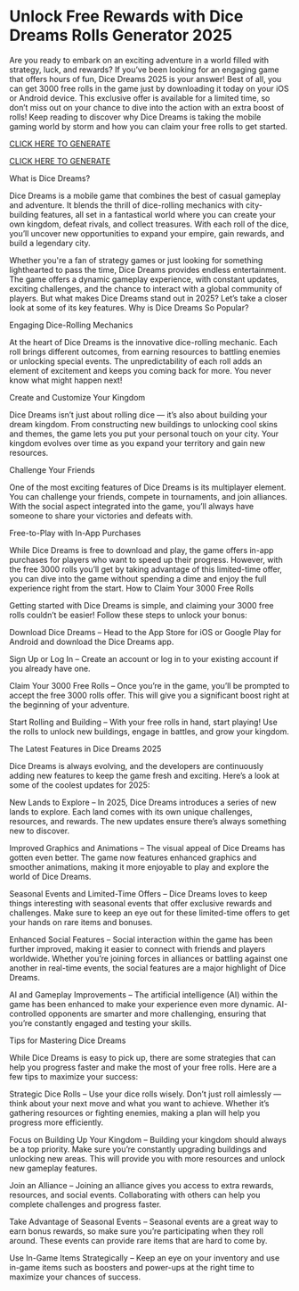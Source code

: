 # Unlock Free Rewards with Dice Dreams Rolls Generator 2025

Are you ready to embark on an exciting adventure in a world filled with strategy, luck, and rewards? If you’ve been looking for an engaging game that offers hours of fun, Dice Dreams 2025 is your answer! Best of all, you can get 3000 free rolls in the game just by downloading it today on your iOS or Android device. This exclusive offer is available for a limited time, so don’t miss out on your chance to dive into the action with an extra boost of rolls! Keep reading to discover why Dice Dreams is taking the mobile gaming world by storm and how you can claim your free rolls to get started.

[CLICK HERE TO GENERATE](https://appbitly.com/dicedreams)

[CLICK HERE TO GENERATE](https://appbitly.com/dicedreams)

What is Dice Dreams?

Dice Dreams is a mobile game that combines the best of casual gameplay and adventure. It blends the thrill of dice-rolling mechanics with city-building features, all set in a fantastical world where you can create your own kingdom, defeat rivals, and collect treasures. With each roll of the dice, you’ll uncover new opportunities to expand your empire, gain rewards, and build a legendary city.

Whether you're a fan of strategy games or just looking for something lighthearted to pass the time, Dice Dreams provides endless entertainment. The game offers a dynamic gameplay experience, with constant updates, exciting challenges, and the chance to interact with a global community of players. But what makes Dice Dreams stand out in 2025? Let’s take a closer look at some of its key features. Why is Dice Dreams So Popular?

Engaging Dice-Rolling Mechanics

At the heart of Dice Dreams is the innovative dice-rolling mechanic. Each roll brings different outcomes, from earning resources to battling enemies or unlocking special events. The unpredictability of each roll adds an element of excitement and keeps you coming back for more. You never know what might happen next!

Create and Customize Your Kingdom

Dice Dreams isn’t just about rolling dice — it’s also about building your dream kingdom. From constructing new buildings to unlocking cool skins and themes, the game lets you put your personal touch on your city. Your kingdom evolves over time as you expand your territory and gain new resources.

Challenge Your Friends

One of the most exciting features of Dice Dreams is its multiplayer element. You can challenge your friends, compete in tournaments, and join alliances. With the social aspect integrated into the game, you’ll always have someone to share your victories and defeats with.

Free-to-Play with In-App Purchases

While Dice Dreams is free to download and play, the game offers in-app purchases for players who want to speed up their progress. However, with the free 3000 rolls you’ll get by taking advantage of this limited-time offer, you can dive into the game without spending a dime and enjoy the full experience right from the start. How to Claim Your 3000 Free Rolls

Getting started with Dice Dreams is simple, and claiming your 3000 free rolls couldn’t be easier! Follow these steps to unlock your bonus:

Download Dice Dreams – Head to the App Store for iOS or Google Play for Android and download the Dice Dreams app.

Sign Up or Log In – Create an account or log in to your existing account if you already have one.

Claim Your 3000 Free Rolls – Once you’re in the game, you’ll be prompted to accept the free 3000 rolls offer. This will give you a significant boost right at the beginning of your adventure.

Start Rolling and Building – With your free rolls in hand, start playing! Use the rolls to unlock new buildings, engage in battles, and grow your kingdom.

The Latest Features in Dice Dreams 2025

Dice Dreams is always evolving, and the developers are continuously adding new features to keep the game fresh and exciting. Here’s a look at some of the coolest updates for 2025:

New Lands to Explore – In 2025, Dice Dreams introduces a series of new lands to explore. Each land comes with its own unique challenges, resources, and rewards. The new updates ensure there’s always something new to discover.

Improved Graphics and Animations – The visual appeal of Dice Dreams has gotten even better. The game now features enhanced graphics and smoother animations, making it more enjoyable to play and explore the world of Dice Dreams.

Seasonal Events and Limited-Time Offers – Dice Dreams loves to keep things interesting with seasonal events that offer exclusive rewards and challenges. Make sure to keep an eye out for these limited-time offers to get your hands on rare items and bonuses.

Enhanced Social Features – Social interaction within the game has been further improved, making it easier to connect with friends and players worldwide. Whether you’re joining forces in alliances or battling against one another in real-time events, the social features are a major highlight of Dice Dreams.

AI and Gameplay Improvements – The artificial intelligence (AI) within the game has been enhanced to make your experience even more dynamic. AI-controlled opponents are smarter and more challenging, ensuring that you’re constantly engaged and testing your skills.

Tips for Mastering Dice Dreams

While Dice Dreams is easy to pick up, there are some strategies that can help you progress faster and make the most of your free rolls. Here are a few tips to maximize your success:

Strategic Dice Rolls – Use your dice rolls wisely. Don’t just roll aimlessly — think about your next move and what you want to achieve. Whether it’s gathering resources or fighting enemies, making a plan will help you progress more efficiently.

Focus on Building Up Your Kingdom – Building your kingdom should always be a top priority. Make sure you’re constantly upgrading buildings and unlocking new areas. This will provide you with more resources and unlock new gameplay features.

Join an Alliance – Joining an alliance gives you access to extra rewards, resources, and social events. Collaborating with others can help you complete challenges and progress faster.

Take Advantage of Seasonal Events – Seasonal events are a great way to earn bonus rewards, so make sure you’re participating when they roll around. These events can provide rare items that are hard to come by.

Use In-Game Items Strategically – Keep an eye on your inventory and use in-game items such as boosters and power-ups at the right time to maximize your chances of success.

